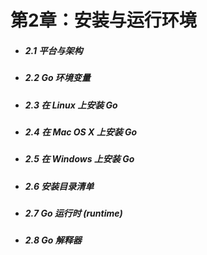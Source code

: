 # 第2章：安装与运行环境

* ##### 2.1 平台与架构
* ##### 2.2 Go 环境变量
* ##### 2.3 在 Linux 上安装 Go
* ##### 2.4 在 Mac OS X 上安装 Go
* ##### 2.5 在 Windows 上安装 Go
* ##### 2.6 安装目录清单
* ##### 2.7 Go 运行时 \(runtime\)
* ##### 2.8 Go 解释器



